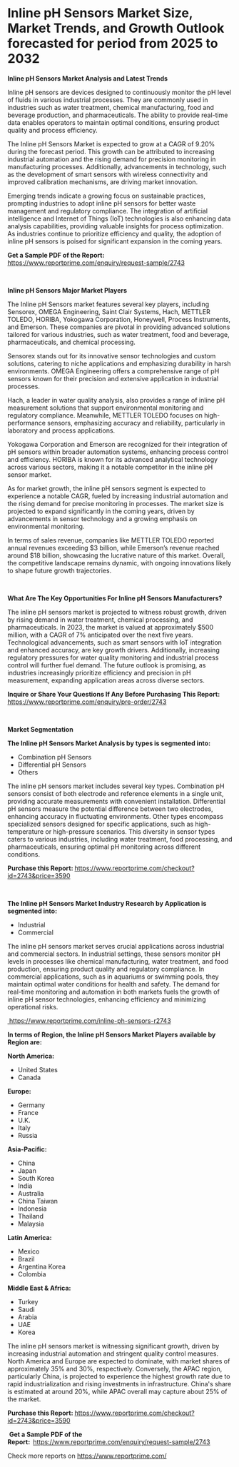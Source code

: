 <p><h1>Inline pH Sensors Market Size, Market Trends, and Growth Outlook forecasted for period from 2025 to 2032</h1></p><p><strong>Inline pH Sensors Market Analysis and Latest Trends</strong></p>
<p><p>Inline pH sensors are devices designed to continuously monitor the pH level of fluids in various industrial processes. They are commonly used in industries such as water treatment, chemical manufacturing, food and beverage production, and pharmaceuticals. The ability to provide real-time data enables operators to maintain optimal conditions, ensuring product quality and process efficiency.</p><p>The Inline pH Sensors Market is expected to grow at a CAGR of 9.20% during the forecast period. This growth can be attributed to increasing industrial automation and the rising demand for precision monitoring in manufacturing processes. Additionally, advancements in technology, such as the development of smart sensors with wireless connectivity and improved calibration mechanisms, are driving market innovation.</p><p>Emerging trends indicate a growing focus on sustainable practices, prompting industries to adopt inline pH sensors for better waste management and regulatory compliance. The integration of artificial intelligence and Internet of Things (IoT) technologies is also enhancing data analysis capabilities, providing valuable insights for process optimization. As industries continue to prioritize efficiency and quality, the adoption of inline pH sensors is poised for significant expansion in the coming years.</p></p>
<p><strong>Get a Sample PDF of the Report:&nbsp;</strong> <a href="https://www.reportprime.com/enquiry/request-sample/2743?utm_campaign=2755&utm_medium=2&utm_source=Github&utm_content=ia&utm_term=18032025&utm_id=inline-ph-sensors">https://www.reportprime.com/enquiry/request-sample/2743</a></p>
<p>&nbsp;</p>
<p><strong>Inline pH Sensors Major Market Players</strong></p>
<p><p>The Inline pH Sensors market features several key players, including Sensorex, OMEGA Engineering, Saint Clair Systems, Hach, METTLER TOLEDO, HORIBA, Yokogawa Corporation, Honeywell, Process Instruments, and Emerson. These companies are pivotal in providing advanced solutions tailored for various industries, such as water treatment, food and beverage, pharmaceuticals, and chemical processing.</p><p>Sensorex stands out for its innovative sensor technologies and custom solutions, catering to niche applications and emphasizing durability in harsh environments. OMEGA Engineering offers a comprehensive range of pH sensors known for their precision and extensive application in industrial processes.</p><p>Hach, a leader in water quality analysis, also provides a range of inline pH measurement solutions that support environmental monitoring and regulatory compliance. Meanwhile, METTLER TOLEDO focuses on high-performance sensors, emphasizing accuracy and reliability, particularly in laboratory and process applications.</p><p>Yokogawa Corporation and Emerson are recognized for their integration of pH sensors within broader automation systems, enhancing process control and efficiency. HORIBA is known for its advanced analytical technology across various sectors, making it a notable competitor in the inline pH sensor market.</p><p>As for market growth, the inline pH sensors segment is expected to experience a notable CAGR, fueled by increasing industrial automation and the rising demand for precise monitoring in processes. The market size is projected to expand significantly in the coming years, driven by advancements in sensor technology and a growing emphasis on environmental monitoring.</p><p>In terms of sales revenue, companies like METTLER TOLEDO reported annual revenues exceeding $3 billion, while Emerson’s revenue reached around $18 billion, showcasing the lucrative nature of this market. Overall, the competitive landscape remains dynamic, with ongoing innovations likely to shape future growth trajectories.</p></p>
<p>&nbsp;</p>
<p><strong>What Are The Key Opportunities For Inline pH Sensors Manufacturers?</strong></p>
<p><p>The inline pH sensors market is projected to witness robust growth, driven by rising demand in water treatment, chemical processing, and pharmaceuticals. In 2023, the market is valued at approximately $500 million, with a CAGR of 7% anticipated over the next five years. Technological advancements, such as smart sensors with IoT integration and enhanced accuracy, are key growth drivers. Additionally, increasing regulatory pressures for water quality monitoring and industrial process control will further fuel demand. The future outlook is promising, as industries increasingly prioritize efficiency and precision in pH measurement, expanding application areas across diverse sectors.</p></p>
<p><strong>Inquire or Share Your Questions If Any Before Purchasing This Report:</strong> <a href="https://www.reportprime.com/enquiry/pre-order/2743?utm_campaign=2755&utm_medium=2&utm_source=Github&utm_content=ia&utm_term=18032025&utm_id=inline-ph-sensors">https://www.reportprime.com/enquiry/pre-order/2743</a></p>
<p>&nbsp;</p>
<p><strong>Market Segmentation</strong></p>
<p><strong>The Inline pH Sensors Market Analysis by types is segmented into:</strong></p>
<p><ul><li>Combination pH Sensors</li><li>Differential pH Sensors</li><li>Others</li></ul></p>
<p><p>The inline pH sensors market includes several key types. Combination pH sensors consist of both electrode and reference elements in a single unit, providing accurate measurements with convenient installation. Differential pH sensors measure the potential difference between two electrodes, enhancing accuracy in fluctuating environments. Other types encompass specialized sensors designed for specific applications, such as high-temperature or high-pressure scenarios. This diversity in sensor types caters to various industries, including water treatment, food processing, and pharmaceuticals, ensuring optimal pH monitoring across different conditions.</p></p>
<p><strong>Purchase this Report:&nbsp;</strong><a href="https://www.reportprime.com/checkout?id=2743&price=3590&utm_campaign=2755&utm_medium=2&utm_source=Github&utm_content=ia&utm_term=18032025&utm_id=inline-ph-sensors">https://www.reportprime.com/checkout?id=2743&price=3590</a></p>
<p>&nbsp;</p>
<p><strong>The Inline pH Sensors Market Industry Research by Application is segmented into:</strong></p>
<p><ul><li>Industrial</li><li>Commercial</li></ul></p>
<p><p>The inline pH sensors market serves crucial applications across industrial and commercial sectors. In industrial settings, these sensors monitor pH levels in processes like chemical manufacturing, water treatment, and food production, ensuring product quality and regulatory compliance. In commercial applications, such as in aquariums or swimming pools, they maintain optimal water conditions for health and safety. The demand for real-time monitoring and automation in both markets fuels the growth of inline pH sensor technologies, enhancing efficiency and minimizing operational risks.</p></p>
<p><a href="https://www.reportprime.com/inline-ph-sensors-r2743?utm_campaign=2755&utm_medium=2&utm_source=Github&utm_content=ia&utm_term=18032025&utm_id=inline-ph-sensors">&nbsp;https://www.reportprime.com/inline-ph-sensors-r2743</a></p>
<p><strong>In terms of Region, the Inline pH Sensors Market Players available by Region are:</strong></p>
<p>
    <p> <strong> North America: </strong>
        <ul>
            <li>United States</li>
            <li>Canada</li>
        </ul>
        </p> 
    <p> <strong> Europe: </strong>
        <ul>
            <li>Germany</li>
            <li>France</li>
            <li>U.K.</li>
            <li>Italy</li>
            <li>Russia</li>
        </ul>
        </p> 
    <p> <strong> Asia-Pacific: </strong>
        <ul>
            <li>China</li>
            <li>Japan</li>
            <li>South Korea</li>
            <li>India</li>
            <li>Australia</li>
            <li>China Taiwan</li>
            <li>Indonesia</li>
            <li>Thailand</li>
            <li>Malaysia</li>
        </ul>
        </p> 
    <p> <strong> Latin America: </strong>
        <ul>
            <li>Mexico</li>
            <li>Brazil</li>
            <li>Argentina Korea</li>
            <li>Colombia</li>
        </ul>
        </p> 
    <p> <strong> Middle East & Africa: </strong>
        <ul>
            <li>Turkey</li>
            <li>Saudi</li>
            <li>Arabia</li>
            <li>UAE</li>
            <li>Korea</li>
        </ul>
    </p>
    </p>
<p><p>The inline pH sensors market is witnessing significant growth, driven by increasing industrial automation and stringent quality control measures. North America and Europe are expected to dominate, with market shares of approximately 35% and 30%, respectively. Conversely, the APAC region, particularly China, is projected to experience the highest growth rate due to rapid industrialization and rising investments in infrastructure. China's share is estimated at around 20%, while APAC overall may capture about 25% of the market.</p></p>
<p><strong>Purchase this Report: </strong><a href="https://www.reportprime.com/checkout?id=2743&price=3590&utm_campaign=2755&utm_medium=2&utm_source=Github&utm_content=ia&utm_term=18032025&utm_id=inline-ph-sensors">https://www.reportprime.com/checkout?id=2743&price=3590</a></p>
<p>&nbsp;<strong>Get a Sample PDF of the Report:&nbsp;&nbsp;</strong><a href="https://www.reportprime.com/enquiry/request-sample/2743?utm_campaign=2755&utm_medium=2&utm_source=Github&utm_content=ia&utm_term=18032025&utm_id=inline-ph-sensors">https://www.reportprime.com/enquiry/request-sample/2743</a></p>
<p><strong></strong></p>
<p>Check more reports on <a href="https://www.reportprime.com/?utm_campaign=2755&utm_medium=2&utm_source=Github&utm_content=ia&utm_term=18032025&utm_id=inline-ph-sensors">https://www.reportprime.com/</a></p>